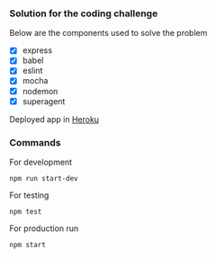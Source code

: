 ### Solution for the coding challenge

Below are the components used to solve the problem

 - [x] express
 - [x] babel
 - [x] eslint
 - [x] mocha
 - [x] nodemon
 - [x] superagent

Deployed app in [Heroku](http://anupvarghese-mi9.herokuapp.com/)

### Commands

For development
```shell
npm run start-dev
```

For testing
```shell
npm test
```

For production run
```shell
npm start
```
